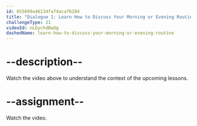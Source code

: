 ```yaml
---
id: 655699a46134fa74acaf6204
title: "Dialogue 1: Learn How to Discuss Your Morning or Evening Routine"
challengeType: 21
videoId: nLDychdBwUg
dashedName: learn-how-to-discuss-your-morning-or-evening-routine
---
```


# --description--

Watch the video above to understand the context of the upcoming lessons.

# --assignment--

Watch the video.
